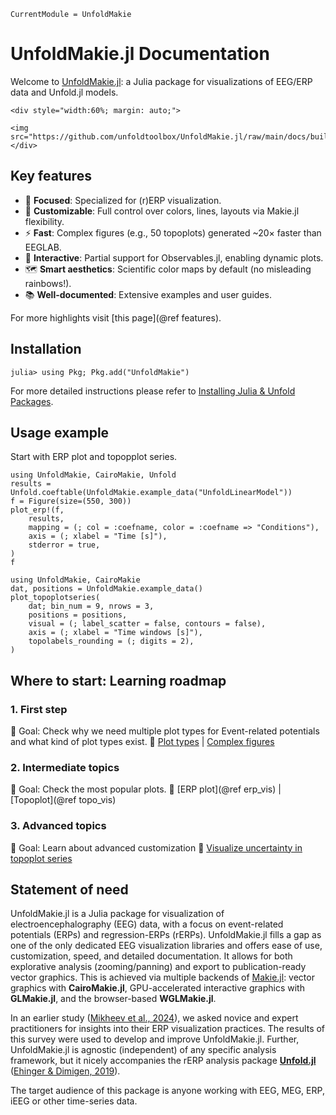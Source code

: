 ```@meta
CurrentModule = UnfoldMakie
```
# UnfoldMakie.jl Documentation
Welcome to [UnfoldMakie.jl](https://github.com/unfoldtoolbox/UnfoldMakie.jl): a Julia package for visualizations of EEG/ERP data and Unfold.jl models.

```@raw html
<div style="width:60%; margin: auto;">

<img src="https://github.com/unfoldtoolbox/UnfoldMakie.jl/raw/main/docs/build/assets/UM_plots.gif"/>
</div>
```

## Key features 
- 🎯 **Focused**: Specialized for (r)ERP visualization.
- 🎨 **Customizable**: Full control over colors, lines, layouts via Makie.jl flexibility.
- ⚡ **Fast**: Complex figures (e.g., 50 topoplots) generated ~20× faster than EEGLAB.
- 🔄 **Interactive**: Partial support for Observables.jl, enabling dynamic plots.
- 🗺️ **Smart aesthetics**: Scientific color maps by default (no misleading rainbows!).
- 📚 **Well-documented**: Extensive examples and user guides.

For more highlights visit [this page](@ref features).

## Installation 
```julia-repl
julia> using Pkg; Pkg.add("UnfoldMakie")
```
For more detailed instructions please refer to [Installing Julia & Unfold Packages](https://unfoldtoolbox.github.io/UnfoldDocs/main/installation/).


## Usage example
Start with ERP plot and topopplot series. 
```@example erp
using UnfoldMakie, CairoMakie, Unfold
results = Unfold.coeftable(UnfoldMakie.example_data("UnfoldLinearModel"))
f = Figure(size=(550, 300))
plot_erp!(f,
    results,
    mapping = (; col = :coefname, color = :coefname => "Conditions"),
    axis = (; xlabel = "Time [s]"),
    stderror = true,
)
f
```

```@example topoplot_series
using UnfoldMakie, CairoMakie
dat, positions = UnfoldMakie.example_data()
plot_topoplotseries(
    dat; bin_num = 9, nrows = 3,
    positions = positions,
    visual = (; label_scatter = false, contours = false),
    axis = (; xlabel = "Time windows [s]"),
    topolabels_rounding = (; digits = 2),
)
```

## Where to start: Learning roadmap
### 1. First step
📌 Goal: Check why we need multiple plot types for Event-related potentials and what kind of plot types exist. 
🔗 [Plot types](@ref) | [Complex figures](@ref)

### 2. Intermediate topics
📌 Goal: Check the most popular plots.
🔗 [ERP plot](@ref erp_vis) | [Topoplot](@ref topo_vis)

### 3. Advanced topics
📌 Goal: Learn about advanced customization
🔗 [Visualize uncertainty in topoplot series](@ref)


## Statement of need

UnfoldMakie.jl is a Julia package for visualization of electroencephalography (EEG) data, with a focus on event-related potentials (ERPs) and regression-ERPs (rERPs). UnfoldMakie.jl fills a gap as one of the only dedicated EEG visualization libraries and offers ease of use, customization, speed, and detailed documentation. It allows for both explorative analysis (zooming/panning) and export to publication-ready vector graphics. This is achieved via multiple backends of [Makie.jl](https://makie.juliaplots.org/): vector graphics with **CairoMakie.jl**, GPU-accelerated interactive graphics with **GLMakie.jl**, and the browser-based **WGLMakie.jl**.

In an earlier study ([Mikheev et al., 2024](#)), we asked novice and expert practitioners for insights into their ERP visualization practices. The results of this survey were used to develop and improve UnfoldMakie.jl. Further, UnfoldMakie.jl is agnostic (independent) of any specific analysis framework, but it nicely accompanies the rERP analysis package [**Unfold.jl**](https://github.com/unfoldtoolbox/Unfold.jl) ([Ehinger & Dimigen, 2019](https://peerj.com/articles/7838/)).

The target audience of this package is anyone working with EEG, MEG, ERP, iEEG or other time-series data.
